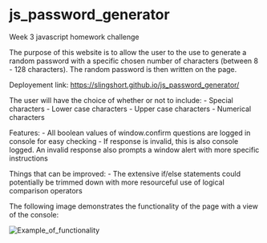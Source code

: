 # js_password_generator
Week 3 javascript homework challenge

The purpose of this website is to allow the user to the use to generate a random password with a specific chosen number of characters (between 8 - 128 characters). The random password is then written on the page.

Deployement link: https://slingshort.github.io/js_password_generator/

The user will have the choice of whether or not to include:
    - Special characters 
    - Lower case characters
    - Upper case characters
    - Numerical characters

Features:
    - All boolean values of window.confirm questions are logged in console for easy checking
    - If response is invalid, this is also console logged. An invalid response also prompts a window alert with more specific instructions

Things that can be improved:
    - The extensive if/else statements could potentially be trimmed down with more resourceful use of logical comparison operators

The following image demonstrates the functionality of the page with a view of the console:

![Example_of_functionality](../assets/Screen%20Shot%202022-08-18%20at%204.08.24%20pm.png)
